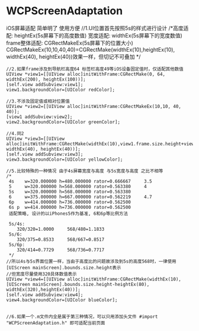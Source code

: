 # WCPScreenAdaptation
iOS屏幕适配 简单明了 使用方便
 //1.UI位置首先按照5s的样式进行设计
    /*高度适配:       heightEx(5s屏幕下的高度数值)
      宽度适配:       widthEx(5s屏幕下的宽度数值)
    frame整体适配:  CGRectMakeEx(5s屏幕下的位置大小)       CGRectMakeEx(10,10,40,40)=CGRectMake(widthEx(10),heightEx(10), widthEx(40), heightEx(40))效果一样，但切记不可叠加
     */
    
    
    //2.如果frame涉及到导航栏高度64 标签栏高度49等iOS设备固定值时，仅适配其他数值
    UIView *view1=[[UIView alloc]initWithFrame:CGRectMake(0, 64, widthEx(200), heightEx(100))];
    [self.view addSubview:view1];
    view1.backgroundColor=[UIColor redColor];
    
    //3.不涉及固定值或相对位置值
    UIView *view2=[[UIView alloc]initWithFrame:CGRectMakeEx(10,10, 40, 40)];
    [view1 addSubview:view2];
    view2.backgroundColor=[UIColor greenColor];
    
    //4.同2
    UIView *view3=[[UIView alloc]initWithFrame:CGRectMake(widthEx(10),view1.frame.size.height+view1.frame.origin.y, widthEx(40), heightEx(40))];
    [self.view addSubview:view3];
    view3.backgroundColor=[UIColor yellowColor];
    
    //5.比较特殊的一种情况 由于4s屏幕宽度与高度 与5s宽度与高度 之比不相等
    /*
     4s    w=320.000000 h=480.000000 rator=0.666667     3.5
     5     w=320.000000 h=568.000000 rator=0.563380     4
     5s    w=320.000000 h=568.000000 rator=0.563380
     6     w=375.000000 h=667.000000 rator=0.562219     4.7
     6p    w=414.000000 h=736.000000 rator=0.562500
     6s p  w=414.000000 h=736.000000 rator=0.562500
     适配策略, 设计的以iPhones5作为基准, 6和6p等比例方法
     
     5s/4s:
        320/320=1.0000     568/480=1.1833
     5s/6:
        320/375=0.8533     568/667=0.8517
     5s/6p:
        320/414=0.7729     568/736=0.7717
     */
    //所以4s与5s界面位置一样，当由于高度比的问题故涉及到5s的高度568时，一律使用[UIScreen mainScreen].bounds.size.height表示
    //但宽度尽量使用320具体数值表示
    UIView *view4=[[UIView alloc]initWithFrame:CGRectMake(widthEx(10),[UIScreen mainScreen].bounds.size.height-heightEx(80), widthEx(320),heightEx(40))];
    [self.view addSubview:view4];
    view4.backgroundColor=[UIColor blueColor];
    
    
    //6.如果一个.m文件内全是属于第三种情况，可以只用添加头文件 #import "WCPScreenAdaptation.h" 即可适配当前页面
    
